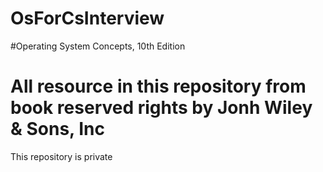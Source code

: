 # OsForCsInterview
 #Operating System Concepts, 10th Edition

# All resource in this repository from book reserved rights by Jonh Wiley & Sons, Inc

This repository is private